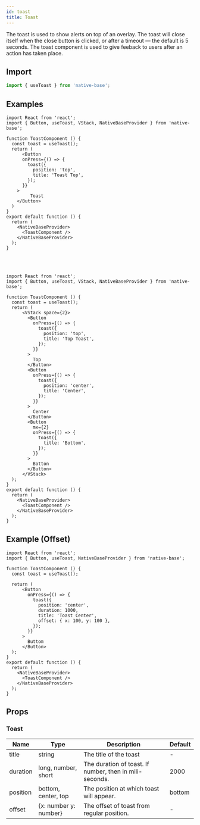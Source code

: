 ```yaml
---
id: toast
title: Toast
---
```


The toast is used to show alerts on top of an overlay. The toast will close itself when the close button is clicked, or after a timeout — the default is 5 seconds. The toast component is used to give feeback to users after an action has taken place.

## Import

```jsx
import { useToast } from 'native-base';
```

## Examples

```SnackPlayer name=Toast%20Examples
import React from 'react';
import { Button, useToast, VStack, NativeBaseProvider } from 'native-base';

function ToastComponent () {
  const toast = useToast();
  return (
      <Button
      onPress={() => {
        toast({
          position: 'top',
          title: 'Toast Top',
        });
      }}
    >
		 Toast
    </Button>
  )
}
export default function () {
  return (
    <NativeBaseProvider>
      <ToastComponent />
    </NativeBaseProvider>
  );
}
```

<br/>
<br/>

```SnackPlayer name=Toast%20Example1
import React from 'react';
import { Button, useToast, VStack, NativeBaseProvider } from 'native-base';

function ToastComponent () {
  const toast = useToast();
  return (
      <VStack space={2}>
        <Button
          onPress={() => {
            toast({
              position: 'top',
              title: 'Top Toast',
            });
          }}
        >
          Top
        </Button>
        <Button
          onPress={() => {
            toast({
              position: 'center',
              title: 'Center',
            });
          }}
        >
          Center
        </Button>
        <Button
          mx={2}
          onPress={() => {
            toast({
              title: 'Bottom',
            });
          }}
        >
          Botton
        </Button>
      </VStack>
  );
}
export default function () {
  return (
    <NativeBaseProvider>
      <ToastComponent />
    </NativeBaseProvider>
  );
}
```

## Example (Offset)

```SnackPlayer name=Toast%20Examples(offset)
import React from 'react';
import { Button, useToast, NativeBaseProvider } from 'native-base';

function ToastComponent () {
  const toast = useToast();

  return (
      <Button
        onPress={() => {
          toast({
            position: 'center',
            duration: 1000,
            title: 'Toast Center',
            offset: { x: 100, y: 100 },
          });
        }}
      >
        Buttom
      </Button>
  );
}
export default function () {
  return (
    <NativeBaseProvider>
      <ToastComponent />
    </NativeBaseProvider>
  );
}
```

## Props

### Toast

| Name     | Type                  | Description                                             | Default |
| -------- | --------------------- | ------------------------------------------------------- | ------- |
| title    | string                | The title of the toast                                  | -       |
| duration | long, number, short   | The duration of toast. If number, then in mili-seconds. | 2000    |
| position | bottom, center, top   | The position at which toast will appear.                | bottom  |
| offset   | {x: number y: number} | The offset of toast from regular position.              | -       |
